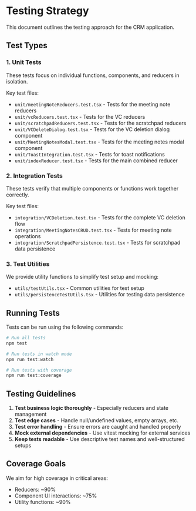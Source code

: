 
# Testing Strategy

This document outlines the testing approach for the CRM application.

## Test Types

### 1. Unit Tests
These tests focus on individual functions, components, and reducers in isolation.

Key test files:
- `unit/meetingNoteReducers.test.tsx` - Tests for the meeting note reducers
- `unit/vcReducers.test.tsx` - Tests for the VC reducers
- `unit/scratchpadReducers.test.tsx` - Tests for the scratchpad reducers
- `unit/VCDeleteDialog.test.tsx` - Tests for the VC deletion dialog component
- `unit/MeetingNotesModal.test.tsx` - Tests for the meeting notes modal component
- `unit/ToastIntegration.test.tsx` - Tests for toast notifications
- `unit/indexReducer.test.tsx` - Tests for the main combined reducer

### 2. Integration Tests
These tests verify that multiple components or functions work together correctly.

Key test files:
- `integration/VCDeletion.test.tsx` - Tests for the complete VC deletion flow
- `integration/MeetingNotesCRUD.test.tsx` - Tests for meeting note operations
- `integration/ScratchpadPersistence.test.tsx` - Tests for scratchpad data persistence

### 3. Test Utilities
We provide utility functions to simplify test setup and mocking:

- `utils/testUtils.tsx` - Common utilities for test setup
- `utils/persistenceTestUtils.tsx` - Utilities for testing data persistence

## Running Tests

Tests can be run using the following commands:

```bash
# Run all tests
npm test

# Run tests in watch mode
npm run test:watch

# Run tests with coverage
npm run test:coverage
```

## Testing Guidelines

1. **Test business logic thoroughly** - Especially reducers and state management
2. **Test edge cases** - Handle null/undefined values, empty arrays, etc.
3. **Test error handling** - Ensure errors are caught and handled properly
4. **Mock external dependencies** - Use vitest mocking for external services
5. **Keep tests readable** - Use descriptive test names and well-structured setups

## Coverage Goals

We aim for high coverage in critical areas:
- Reducers: ~90%
- Component UI interactions: ~75%
- Utility functions: ~90%
